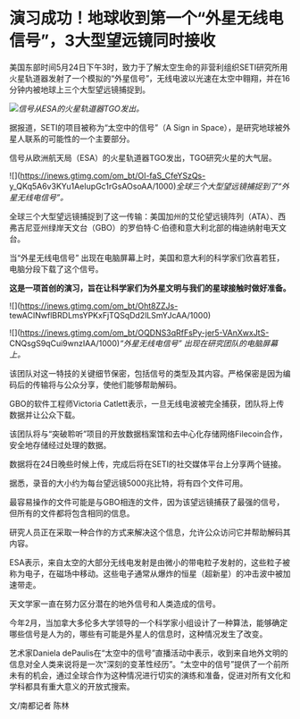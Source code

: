 # 演习成功！地球收到第一个“外星无线电信号”，3大型望远镜同时接收

美国东部时间5月24日下午3时，致力于了解太空生命的非营利组织SETI研究所用火星轨道器发射了一个模拟的“外星信号”，无线电波以光速在太空中翱翔，并在16分钟内被地球上三个大型望远镜捕捉到。

![](https://inews.gtimg.com/om_bt/OhCpnbKNAxvyVLUVnRhHU4sCn2Tectq01M9LbtEYb3PpcAA/1000)_信号从ESA的火星轨道器TGO发出。_

据报道，SETI的项目被称为“太空中的信号”（A Sign in Space），是研究地球被外星人联系的可能性的一个主要部分。

信号从欧洲航天局（ESA）的火星轨道器TGO发出，TGO研究火星的大气层。

![](https://inews.gtimg.com/om_bt/OI-faS_CfeYSzQs-
y_QKq5A6v3KYu1AeIupGc1rGsAOsoAA/1000)_全球三个大型望远镜捕捉到了“外星无线电信号”。_

全球三个大型望远镜捕捉到了这一传输：美国加州的艾伦望远镜阵列（ATA）、西弗吉尼亚州绿岸天文台（GBO）的罗伯特·C·伯德和意大利北部的梅迪纳射电天文台。

当“外星无线电信号” 出现在电脑屏幕上时，美国和意大利的科学家们欣喜若狂，电脑分段下载了这个信号。

**这是一项首创的演习，旨在让科学家们为外星文明与我们的星球接触时做好准备。**

![](https://inews.gtimg.com/om_bt/Oht8ZZJs-
tewACINwflBRDLmsYPKxFjTQSqDd2lLSmYJcAA/1000)

![](https://inews.gtimg.com/om_bt/OQDNS3qRfFsPy-jer5-VAnXwxJtS-
CNQsgS9qCui9wnzIAA/1000)_“外星无线电信号” 出现在研究团队的电脑屏幕上。_

该团队对这一特技的关键细节保密，包括信号的类型及其内容。严格保密是因为编码后的传输将与公众分享，使他们能够帮助解码。

GBO的软件工程师Victoria Catlett表示，一旦无线电波被完全捕获，团队将上传数据并让公众下载。

该团队将与“突破聆听”项目的开放数据档案馆和去中心化存储网络Filecoin合作，安全地存储经过处理的数据。

数据将在24日晚些时候上传，完成后将在SETI的社交媒体平台上分享两个链接。

据悉，录音的大小约为每台望远镜5000兆比特，将有四个文件可用。

最容易操作的文件可能是与GBO相连的文件，因为该望远镜捕获了最强的信号，但所有的文件都将包含相同的信息。

研究人员正在采取一种合作的方式来解决这个信息，允许公众访问它并帮助解码其内容。

ESA表示，来自太空的大部分无线电发射是由微小的带电粒子发射的，这些粒子被称为电子，在磁场中移动。这些电子通常从爆炸的恒星（超新星）的冲击波中被加速带走。

天文学家一直在努力区分潜在的地外信号和人类造成的信号。

今年2月，当加拿大多伦多大学领导的一个科学家小组设计了一种算法，能够确定哪些信号是人为的，哪些有可能是外星人的信息时，这种情况发生了改变。

艺术家Daniela
dePaulis在“太空中的信号”直播活动中表示，收到来自地外文明的信息对全人类来说将是一次“深刻的变革性经历”。“太空中的信号”提供了一个前所未有的机会，通过全球合作为这种情况进行切实的演练和准备，促进对所有文化和学科都具有重大意义的开放式搜索。

文/南都记者 陈林

